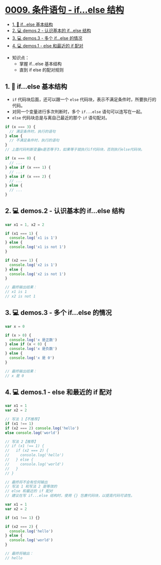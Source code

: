 # [0009. 条件语句 - if...else 结构](https://github.com/Tdahuyou/TNotes.html-css-js/tree/main/notes/0009.%20%E6%9D%A1%E4%BB%B6%E8%AF%AD%E5%8F%A5%20-%20if...else%20%E7%BB%93%E6%9E%84)

<!-- region:toc -->

- [1. 📒 if...else 基本结构](#1--ifelse-基本结构)
- [2. 💻 demos.2 - 认识基本的 if...else 结构](#2--demos2---认识基本的-ifelse-结构)
- [3. 💻 demos.3 - 多个 if...else 的情况](#3--demos3---多个-ifelse-的情况)
- [4. 💻 demos.1 - else 和最近的 if 配对](#4--demos1---else-和最近的-if-配对)

<!-- endregion:toc -->
- 知识点：
  - 掌握 if...else 基本结构
  - 直到 if else 的配对规则

## 1. 📒 if...else 基本结构

- `if` 代码块后面，还可以跟一个 `else` 代码块，表示不满足条件时，所要执行的代码。
- 对同一个变量进行多次判断时，多个 `if...else` 语句可以连写在一起。
- `else` 代码块总是与离自己最近的那个 `if` 语句配对。

```javascript
if (x === 3) {
  // 满足条件时，执行的语句
} else {
  // 不满足条件时，执行的语句
}
// 上面代码判断变量m是否等于3，如果等于就执行if代码块，否则执行else代码块。

if (x === 0) {
  // ...
} else if (x === 1) {
  // ...
} else if (x === 2) {
  // ...
} else {
  // ...
}
```

## 2. 💻 demos.2 - 认识基本的 if...else 结构

```javascript
var x1 = 1, x2 = 2

if (x1 === 1) {
  console.log('x1 is 1')
} else {
  console.log('x1 is not 1')
}

if (x2 === 1) {
  console.log('x2 is 1')
} else {
  console.log('x2 is not 1')
}

// 最终输出结果：
// x1 is 1
// x2 is not 1
```

## 3. 💻 demos.3 - 多个 if...else 的情况

```javascript
var x = 0

if (x > 0) {
  console.log('x 是正数')
} else if (x < 0) {
  console.log('x 是负数')
} else {
  console.log('x 是 0')
}

// 最终输出结果：
// x 是 0
```

## 4. 💻 demos.1 - else 和最近的 if 配对

```javascript
var x1 = 1
var x2 = 2

// 写法 1【不推荐】
if (x1 !== 1)
if (x2 === 2) console.log('hello')
else console.log('world')

// 写法 2【推荐】
// if (x1 !== 1) {
//   if (x2 === 2) {
//     console.log('hello')
//   } else {
//     console.log('world')
//   }
// }

// 最终将不会有任何输出
// 写法 1 和写法 2 是等效的
// else 和最近的 if 配对
// 建议在写 if...else 结构时，使用 {} 包裹代码块，以提高代码可读性。
```

```javascript
var x1 = 1
var x2 = 2

if (x1 !== 1) {}

if (x2 === 2) {
  console.log('hello')
} else {
  console.log('world')
}

// 最终将输出：
// hello
```
